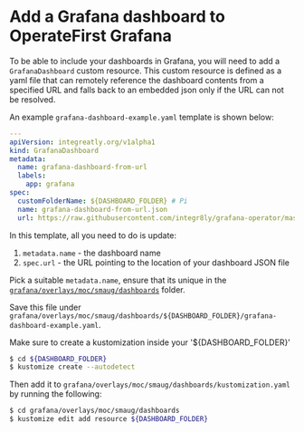 # Add a Grafana dashboard to OperateFirst Grafana

To be able to include your dashboards in Grafana, you will need to add a `GrafanaDashboard` custom resource. This custom resource is defined as a yaml file that can remotely reference the dashboard contents from a specified URL and falls back to an embedded json only if the URL can not be resolved.

An example `grafana-dashboard-example.yaml` template is shown below:

```yaml
---
apiVersion: integreatly.org/v1alpha1
kind: GrafanaDashboard
metadata:
  name: grafana-dashboard-from-url
  labels:
    app: grafana
spec:
  customFolderName: ${DASHBOARD_FOLDER} # Pi
  name: grafana-dashboard-from-url.json
  url: https://raw.githubusercontent.com/integr8ly/grafana-operator/master/deploy/examples/remote/grafana-dashboard.json
```

In this template, all you need to do is update:

1. `metadata.name` - the dashboard name
2. `spec.url` - the URL pointing to the location of your dashboard JSON file

Pick a suitable `metadata.name`, ensure that its unique in the [`grafana/overlays/moc/smaug/dashboards`][1] folder.

Save this file under `grafana/overlays/moc/smaug/dashboards/${DASHBOARD_FOLDER}/grafana-dashboard-example.yaml`.

Make sure to create a kustomization inside your '${DASHBOARD_FOLDER}'

```bash
$ cd ${DASHBOARD_FOLDER}
$ kustomize create --autodetect
```

Then add it to `grafana/overlays/moc/smaug/dashboards/kustomization.yaml` by running the following:

```bash
$ cd grafana/overlays/moc/smaug/dashboards
$ kustomize edit add resource ${DASHBOARD_FOLDER}
```

[1]: https://github.com/operate-first/apps/tree/master/grafana/overlays/moc/smaug/dashboards
